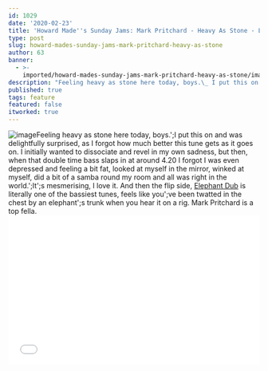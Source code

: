 ```yaml
---
id: 1029
date: '2020-02-23'
title: 'Howard Made''s Sunday Jams: Mark Pritchard - Heavy As Stone - Loose Lips'
type: post
slug: howard-mades-sunday-jams-mark-pritchard-heavy-as-stone
author: 63
banner:
  - >-
    imported/howard-mades-sunday-jams-mark-pritchard-heavy-as-stone/image1029.jpeg
description: "Feeling heavy as stone here today, boys.\_ I put this on and was delightfully surprised, as I forgot how much better this tune gets as it goes on. I initially wanted to dissociate and revel in my own sadness, but then, when that double time bass slaps in at around 4.20 I forgot I was [...]Read More..."
published: true
tags: feature
featured: false
itworked: true
---
```

![image](../imported/howard-mades-sunday-jams-mark-pritchard-heavy-as-stone/image1029.jpeg)Feeling heavy as stone here today, boys.';I put this on and was delightfully surprised, as I forgot how much better this tune gets as it goes on. I initially wanted to dissociate and revel in my own sadness, but then, when that double time bass slaps in at around 4.20 I forgot I was even depressed and feeling a bit fat, looked at myself in the mirror, winked at myself, did a bit of a samba round my room and all was right in the world.';It';s mesmerising, I love it. And then the flip side, [Elephant Dub](https://www.youtube.com/watch?v=IHnK3OWYOA4) is literally one of the bassiest tunes, feels like you';ve been twatted in the chest by an elephant';s trunk when you hear it on a rig. Mark Pritchard is a top fella.<iframe width='100%' height='300' scrolling='no' frameborder='no' allow='autoplay' src='//www.youtube.com/embed/O2W2B1-0r-8?wmode=opaque'></iframe>